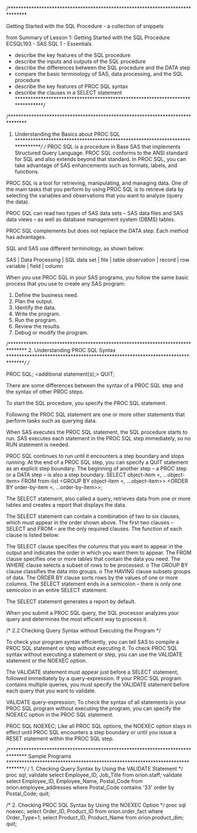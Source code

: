 /*******************************************************************************

Getting Started with the SQL Procedure - a collection of snippets

from Summary of Lesson 1: Getting Started with the SQL Procedure
ECSQL193 - SAS SQL 1 - Essentials

- describe the key features of the SQL procedure
- describe the inputs and outputs of the SQL procedure
- describe the differences between the SQL procedure and the DATA step
- compare the basic terminology of SAS, data processing, and the SQL procedure
- describe the key features of PROC SQL syntax
- describe the clauses in a SELECT statement
*******************************************************************************/


/*******************************************************************************
1. Understanding the Basics about PROC SQL
*******************************************************************************/
/*
PROC SQL is a procedure in Base SAS that implements Structured Query Language. PROC SQL conforms to the ANSI standard for SQL and also extends beyond that standard. In PROC SQL, you can take advantage of SAS enhancements such as formats, labels, and functions.

PROC SQL is a tool for retrieving, manipulating, and managing data. One of the main tasks that you perform by using PROC SQL is to retrieve data by selecting the variables and observations that you want to analyze (query the data).

PROC SQL can read two types of SAS data sets – SAS data files and SAS data views – as well as database management system (DBMS) tables.

PROC SQL complements but does not replace the DATA step. Each method has advantages.

SQL and SAS use different terminology, as shown below:

SAS	    | Data Processing	| SQL
data set	    | file	    | table
observation	  | record	  | row
variable	    | field	    | column

When you use PROC SQL in your SAS programs, you follow the same basic process that you use to create any SAS program:
1. Define the business need.
2. Plan the output.
3. Identify the data.
4. Write the program.
5. Run the program.
6. Review the results.
7. Debug or modify the program.


/*******************************************************************************
2. Understanding PROC SQL Syntax
*******************************************************************************/
/*

  PROC SQL<options>;
        <additional statement(s);>
  QUIT;

There are some differences between the syntax of a PROC SQL step and the syntax of other PROC steps.

To start the SQL procedure, you specify the PROC SQL statement.

Following the PROC SQL statement are one or more other statements that perform tasks such as querying data.

When SAS executes the PROC SQL statement, the SQL procedure starts to run. SAS executes each statement in the PROC SQL step immediately, so no RUN statement is needed.

PROC SQL continues to run until it encounters a step boundary and stops running. At the end of a PROC SQL step, you can specify a QUIT statement as an explicit step boundary. The beginning of another step – a PROC step or a DATA step – is also a step boundary.
  SELECT object-item <, ...object-item>
        FROM from-list
        <WHERE sql-expression>
        <GROUP BY object-item <, ...object-item>>
        <HAVING sql-expression>
        <ORDER BY order-by-item <DESC>
                            <, ...order-by-item>>;

The SELECT statement, also called a query, retrieves data from one or more tables and creates a report that displays the data.

The SELECT statement can contain a combination of two to six clauses, which must appear in the order shown above. The first two clauses – SELECT and FROM – are the only required clauses. The function of each clause is listed below:

The SELECT clause specifies the columns that you want to appear in the output and indicates the order in which you want them to appear.
The FROM clause specifies one or more tables that contain the data you need.
The WHERE clause selects a subset of rows to be processed. o The GROUP BY clause classifies the data into groups. o The HAVING clause subsets groups of data.
The ORDER BY clause sorts rows by the values of one or more columns.
The SELECT statement ends in a semicolon – there is only one semicolon in an entire SELECT statement.

The SELECT statement generates a report by default.

When you submit a PROC SQL query, the SQL processor analyzes your query and determines the most efficient way to process it.

/* 2.2 Checking Query Syntax without Executing the Program */

To check your program syntax efficiently, you can tell SAS to compile a PROC SQL statement or step without executing it. To check PROC SQL syntax without executing a statement or step, you can use the VALIDATE statement or the NOEXEC option.

The VALIDATE statement must appear just before a SELECT statement, followed immediately by a query-expression. If your PROC SQL program contains multiple queries, you must specify the VALIDATE statement before each query that you want to validate.

VALIDATE query-expression;
To check the syntax of all statements in your PROC SQL program without executing the program, you can specify the NOEXEC option in the PROC SQL statement.

PROC SQL NOEXEC;
Like all PROC SQL options, the NOEXEC option stays in effect until PROC SQL encounters a step boundary or until you issue a RESET statement within the PROC SQL step.

/*******************************************************************************
Sample Programs
*******************************************************************************/
/* 1. Checking Query Syntax by Using the VALIDATE Statement */
proc sql;
validate
select Employee_ID, Job_Title
   from orion.staff;
validate
select Employee_ID, Employee_Name,
       Postal_Code
   from orion.employee_addresses
   where Postal_Code contains '33'
   order by Postal_Code;
quit;

/* 2. Checking PROC SQL Syntax by Using the NOEXEC Option */
proc sql noexec;
select Order_ID, Product_ID
   from orion.order_fact
   where Order_Type=1;
select Product_ID, Product_Name
   from orion.product_dim;
quit;
